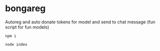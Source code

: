 # bongareg
Autoreg and auto donate tokens for model and send to chat message (fun script for fun models)

```npm i```

``` node index ```